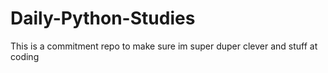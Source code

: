 # Daily-Python-Studies

This is a commitment repo to make sure im super duper clever and stuff at coding
